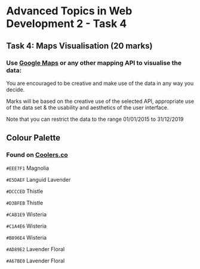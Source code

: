 # Advanced Topics in Web Development 2 - Task 4
## Task 4: Maps Visualisation (20 marks)
### Use [Google Maps](https://cloud.google.com/maps-platform/) or any other mapping API to visualise the data:

You are encouraged to be creative and make use of the data in any way you decide.

Marks will be based on the creative use of the selected API, appropriate use of the data set & the usability and aesthetics of the user interface.

Note that you can restrict the data to the range 01/01/2015 to 31/12/2019

## Colour Palette
### Found on [Coolers.co](https://coolors.co/eee7f1-e5daef-dccced-d3bfeb-cab1e9-c1a4e6-b896e4-af89e2-a67be0)

`#EEE7F1` Magnolia

`#E5DAEF` Languid Lavender

`#DCCCED` Thistle

`#D3BFEB` Thistle

`#CAB1E9` Wisteria

`#C1A4E6` Wisteria

`#B896E4` Wisteria

`#AD89E2` Lavender Floral

`#A67BE0` Lavender Floral
